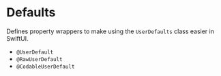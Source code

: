 # Defaults

Defines property wrappers to make using the `UserDefaults` class easier in SwiftUI.

- `@UserDefault`
- `@RawUserDefault`
- `@CodableUserDefault`
